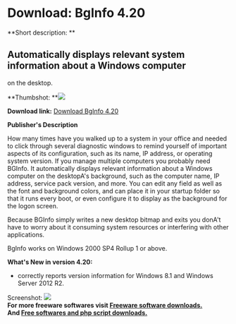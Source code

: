 # Download: BgInfo 4.20

**Short description: **

## Automatically displays relevant system information about a Windows computer
on the desktop.

  
**Thumbshot: **![](http://www.freewarefiles.com/screenshot/sibginfo_md.jpg)   
  
**Download link:** [Download BgInfo 4.20](http://freesoftwares.boysofts.com/BgInfo_program_36185.html)  
  

**Publisher's Description**  
  

How many times have you walked up to a system in your office and needed to
click through several diagnostic windows to remind yourself of important
aspects of its configuration, such as its name, IP address, or operating
system version. If you manage multiple computers you probably need BGInfo. It
automatically displays relevant information about a Windows computer on the
desktopA's background, such as the computer name, IP address, service pack
version, and more. You can edit any field as well as the font and background
colors, and can place it in your startup folder so that it runs every boot, or
even configure it to display as the background for the logon screen.

Because BGInfo simply writes a new desktop bitmap and exits you donA't have to
worry about it consuming system resources or interfering with other
applications.

BgInfo works on Windows 2000 SP4 Rollup 1 or above.

**What's New in version 4.20:**

  * correctly reports version information for Windows 8.1 and Windows Server 2012 R2. 

  
  
Screenshot: ![](http://www.freewarefiles.com/screenshot/sibginfo.jpg)  
**For more freeware softwares visit [Freeware software downloads.](http://freesoftwares.boysofts.com/)**   
**And [Free softwares and php script downloads.](http://www.boysofts.com/)**

